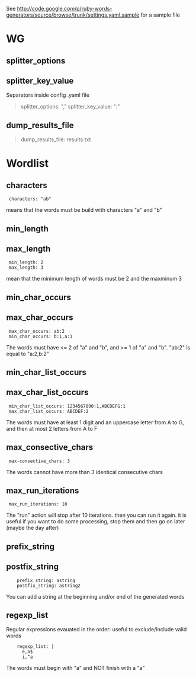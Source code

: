 See http://code.google.com/p/ruby-words-generators/source/browse/trunk/settings.yaml.sample for a sample file

# WG #
## splitter\_options ##
## splitter\_key\_value ##

Separators inside config .yaml file
> splitter\_options: ","
> splitter\_key\_value: ":"

## dump\_results\_file ##
> dump\_results\_file: results.txt
# Wordlist #

## characters ##
```
 characters: "ab"
```
means that the words must be build with characters "a" and "b"

## min\_length ##
## max\_length ##
```
 min_length: 2
 max_length: 3
```
mean that the minimum length of words must be 2 and the maxminum 3

## min\_char\_occurs ##
## max\_char\_occurs ##

```
 max_char_occurs: ab:2
 min_char_occurs: b:1,a:1
```

The words must have <= 2 of "a" and "b", and >= 1 of "a" and "b". "ab:2" is equal to "a:2,b:2"

## min\_char\_list\_occurs ##
## max\_char\_list\_occurs ##

```
 min_char_list_occurs: 1234567890:1,ABCDEFG:1
 max_char_list_occurs: ABCDEF:2
```

The words must have at least 1 digit and an uppercase letter from A to G, and then at most 2 letters from A to F

## max\_consective\_chars ##

```
 max-consective_chars: 3
```

The words cannot have more than 3 identical consecutive chars

## max\_run\_iterations ##

```
 max_run_iterations: 10
```

The "run" action will stop after 10 iterations. then you can run it again. it is useful if you want to do some processing, stop them and then go on later (maybe the day after)

## prefix\_string ##
## postfix\_string ##

```
    prefix_string: astring
    postfix_string: astring2
```

You can add a string at the beginning and/or end of the generated words

## regexp\_list ##
Regular expressions evauated in the order: useful to exclude/include valid words
```
    regexp_list: |	 
      e,a$
      i,^a
```

The words must begin with "a" and NOT finish with a "a"